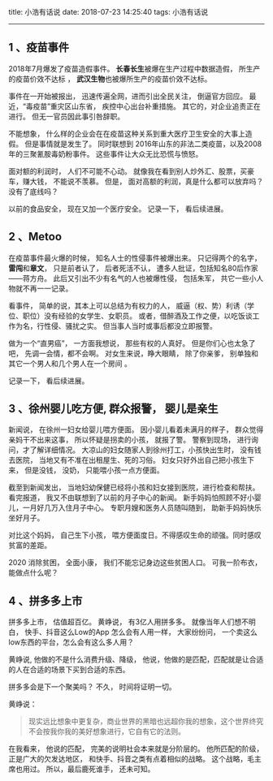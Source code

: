 title: 小浩有话说
date: 2018-07-23 14:25:40
tags: 小浩有话说

---

## 1 、疫苗事件

2018年7月爆发了疫苗造假事件。 **长春长生**被爆在生产过程中数据造假， 所生产的疫苗价效不达标 ， **武汉生物**也被爆所生产的疫苗价效不达标。  

事件在一开始被报出， 迅速传遍全网，进而引出全民关注， 倒逼官方回应。 最近，“毒疫苗”重灾区山东省， 疾控中心出台补重措施。 其它的，对企业追责正在进行。 但无一官员因此事引咎辞职。 


不能想象， 什么样的企业会在在疫苗这种关系到重大医疗卫生安全的大事上造假。 但是事情就是发生了。 同时联想到 2016年山东的非法二类疫苗，以及2008年的三聚氰胺毒奶粉事件。 这些事件让大众无比恐慌与愤怒。

面对额的利润时， 人们不可能不心动。 就像我在看到别人炒外汇、股票，买豪车，赚大钱， 不能说不羡慕。 但是， 面对高额的利润，真是什么都可以放弃吗？ 没有了底线吗？ 

以前的食品安全， 现在又加一个医疗安全。  记录一下， 看后续进展。 


## 2 、Metoo    

在疫苗事件最火爆的时候， 知名人士的性侵事件被爆出来。 只记得两个的名字， **雷闯**和**章文**， 只是前者认了， 后者死活不认， 遭多人批证，包括知名80后作家——蒋方舟。 此后又引出不少有名气的人也被爆性侵， 包括朱军， 共它一些小人物就不再一一记录。 

看事件， 简单的说，其本上可以总结为有权力的人， 威逼（权、势）利诱（学位、职位）没有经验的女学生、女职员。 或者，借醉酒及工作之便，以吃饭谈工作为名，行性侵、骚扰之实。 但当事人当时或事后都没立即报警。 

做为一个“直男癌”， 一方面我想说， 那些有权的人真好。 但是你们心也太急了吧， 先调一会情，都不会啊。 对女生来说，睁大眼睛， 除了你亲爹， 别单独和其它一个男人和几个男人在一个房间 。  

记录一下， 看后续进展。 

## 3 、徐州婴儿吃方便, 群众报警， 婴儿是亲生

新闻说， 在徐州一妇女给婴儿喂方便面。 因小婴儿看着未满月的样子， 群众觉得亲妈干不出来这事， 所以怀疑是拐卖的小孩， 就报了警。 警察到现场， 进行询问，才了解详细情况。   大凉山的妇女随家人到徐州打工，小孩快出生时， 没有钱去医院， 当地又有不准在出租屋生、死的习俗。 妇女只好外出自己把小孩生下来， 但是没钱， 没奶， 只能喂小孩一点方便面。 

截至到新闻发出， 当地妇幼保健已经将小孩和妇女接到医院，进行检查和帮扶。 看完报道， 我又不由联想到了以前的月子中心的新闻。 新手妈妈怕照顾不好小婴儿，一月好几万入住月子中心。 专职月嫂和医务人员随叫随到， 助新手妈妈快乐坐好月子。

对比这个妈妈， 自己生下小孩， 喂方便面度日。不得感叹生命的顽强。同时感叹贫富的差距。 

2020 消除贫困， 全面小康， 我们不能忘记身边这些贫困人口。 可我一阶布衣， 能做点什么呢？ 

## 4 、拼多多上市

拼多多上市， 估值超百亿。 黄峥说， 有3亿人用拼多多。  就像当年人们想不明白， 快手、抖音这么Low的App 怎么会有人用一样， 大家纷纷问， 一个卖这么low东西的平台，怎么会有这么多人用？

黄峥说, 他做的不是什么消费升级、降级， 他说，他做的是匹配，匹配就是让合适的人在合适的场景下买到合适的东西。 

拼多多会是下一个聚美吗？ 不久， 时间将证明一切。

黄峥说：
> 现实远比想象中更复杂，商业世界的黑暗也远超你我的想象，这个世界终究不会按我你我的美好想象进行，它自有它的法则。 
> 

在我看来， 他说的匹配， 完美的说明社会本来就是分阶层的。 他所匹配的阶级，正是广大的欠发达地区， 和快手、抖音之类有点着相似的战略。  这个战略，毛主席也用过。 所以，最后鹿死谁手， 还未可知。 





